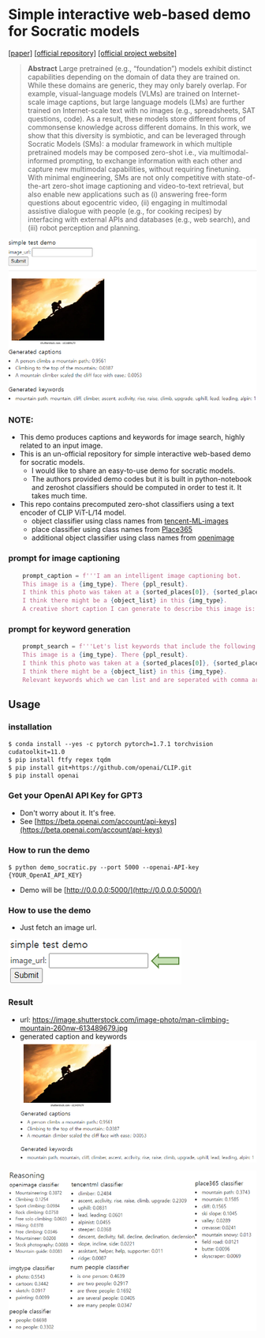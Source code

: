 # Simple interactive web-based demo for Socratic models
[[paper]](https://arxiv.org/abs/2204.00598) [[official repository]](https://github.com/google-research/google-research/tree/master/socraticmodels) [[official project website]](https://socraticmodels.github.io/)
> **Abstract** Large pretrained (e.g., “foundation”) models exhibit distinct capabilities depending on the domain of data they are trained on. While these domains are generic, they may only barely overlap. For example, visual-language models (VLMs) are trained on Internet-scale image captions, but large language models (LMs) are further trained on Internet-scale text with no images (e.g., spreadsheets, SAT questions, code). As a result, these models store different forms of commonsense knowledge across different domains. In this work, we show that this diversity is symbiotic, and can be leveraged through Socratic Models (SMs): a modular framework in which multiple pretrained models may be composed zero-shot i.e., via multimodal-informed prompting, to exchange information with each other and capture new multimodal capabilities, without requiring finetuning. With minimal engineering, SMs are not only competitive with state-of-the-art zero-shot image captioning and video-to-text retrieval, but also enable new applications such as (i) answering free-form questions about egocentric video, (ii) engaging in multimodal assistive dialogue with people (e.g., for cooking recipes) by interfacing with external APIs and databases (e.g., web search), and (iii) robot perception and planning.

![teacher](.github/teaser.PNG)

### NOTE:
+ This demo produces captions and keywords for image search, highly related to an input image.
+ This is an un-official repository for simple interactive web-based demo for socratic models.
  + I would like to share an easy-to-use demo for socratic models.
  + The authors provided demo codes but it is built in python-notebook and zeroshot classifiers should be computed in order to test it. It takes much time.
+ This repo contains precomputed zero-shot classifiers using a text encoder of CLIP ViT-L/14 model.
  + object classifier using class names from [tencent-ML-images](https://github.com/Tencent/tencent-ml-images/blob/master/data/dictionary_and_semantic_hierarchy.txt)
  + place classifier using class names from [Place365](http://places2.csail.mit.edu/)
  + additional object classifier using class names from [openimage](https://storage.googleapis.com/openimages/web/download.html)

### prompt for image captioning
```python
    prompt_caption = f'''I am an intelligent image captioning bot.
    This image is a {img_type}. There {ppl_result}.
    I think this photo was taken at a {sorted_places[0]}, {sorted_places[1]}, or {sorted_places[2]}.
    I think there might be a {object_list} in this {img_type}.
    A creative short caption I can generate to describe this image is:'''
```

### prompt for keyword generation
```python
    prompt_search = f'''Let's list keywords that include the following description.
    This image is a {img_type}. There {ppl_result}.
    I think this photo was taken at a {sorted_places[0]}, {sorted_places[1]}, or {sorted_places[2]}.
    I think there might be a {object_list} in this {img_type}.
    Relevant keywords which we can list and are seperated with comma are:'''
```

## Usage
### installation
```
$ conda install --yes -c pytorch pytorch=1.7.1 torchvision cudatoolkit=11.0
$ pip install ftfy regex tqdm
$ pip install git+https://github.com/openai/CLIP.git
$ pip install openai
```

### Get your OpenAI API Key for GPT3
+ Don't worry about it. It's free.
+ See [https://beta.openai.com/account/api-keys](https://beta.openai.com/account/api-keys)

### How to run the demo
```
$ python demo_socratic.py --port 5000 --openai-API-key {YOUR_OpenAI_API_KEY}
```
+ Demo will be [http://0.0.0.0:5000/](http://0.0.0.0:5000/)

### How to use the demo
+ Just fetch an image url.

![fetch](.github/demo_howtouse.PNG)

### Result
+ url: https://image.shutterstock.com/image-photo/man-climbing-mountain-260nw-613489679.jpg
+ generated caption and keywords
![result](.github/demo_result1.PNG)

![reasoning](.github/demo_result2.PNG)
